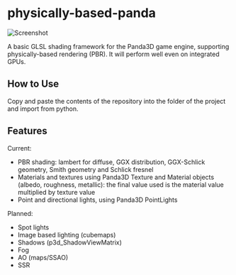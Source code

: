 # physically-based-panda
![Screenshot](https://raw.githubusercontent.com/typewriter1/physically-based-panda/master/car.jpg)

A basic GLSL shading framework for the Panda3D game engine, supporting physically-based rendering (PBR). It will perform well even on integrated GPUs.

## How to Use

Copy and paste the contents of the repository into the folder of the project and import from python.

## Features

Current:
- PBR shading: lambert for diffuse, GGX distribution, GGX-Schlick geometry, Smith geometry and  Schlick fresnel
- Materials and textures  using Panda3D Texture and Material objects (albedo, roughness, metallic): the final value used is the material value multiplied by texture value
- Point  and directional lights, using Panda3D PointLights

Planned:
- Spot lights
- Image based lighting (cubemaps)
- Shadows (p3d_ShadowViewMatrix)
- Fog
- AO (maps/SSAO)
- SSR


